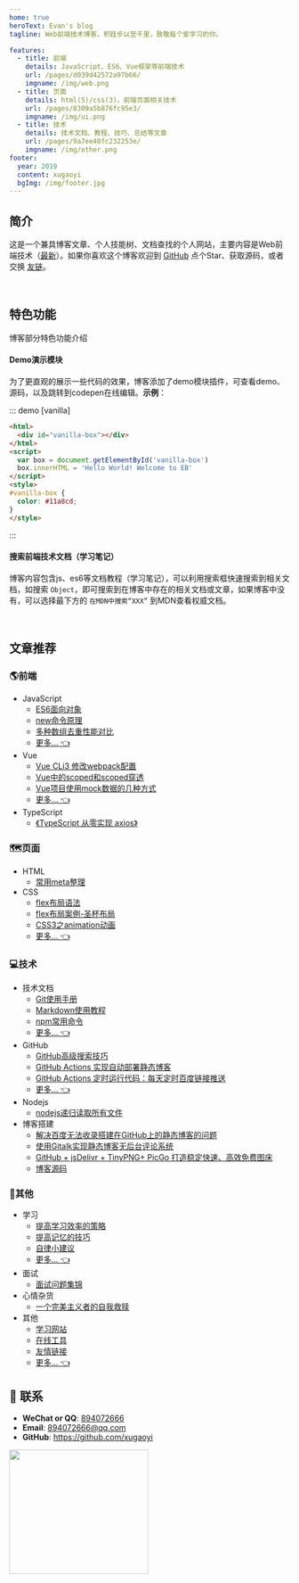 ```yaml
---
home: true
heroText: Evan's blog
tagline: Web前端技术博客，积跬步以至千里，致敬每个爱学习的你。

features:
  - title: 前端
    details: JavaScript、ES6、Vue框架等前端技术
    url: /pages/d039d42572a97b66/
    imgname: /img/web.png
  - title: 页面
    details: html(5)/css(3)，前端页面相关技术
    url: /pages/8309a5b876fc95e3/
    imgname: /img/ui.png
  - title: 技术
    details: 技术文档、教程、技巧、总结等文章
    url: /pages/9a7ee40fc232253e/
    imgname: /img/other.png
footer:
  year: 2019
  content: xugaoyi
  bgImg: /img/footer.jpg
---
```


## 简介
这是一个兼具博客文章、个人技能树、文档查找的个人网站，主要内容是Web前端技术（[最新](/pages/8818d4830dac5e2a/)）。如果你喜欢这个博客欢迎到 [GitHub](https://github.com/xugaoyi/blog) 点个Star、获取源码，或者交换 [友链](/pages/844eea1b2387fb96/)。

</br>

## 特色功能
博客部分特色功能介绍
#### Demo演示模块
   为了更直观的展示一些代码的效果，博客添加了demo模块插件，可查看demo、源码，以及跳转到codepen在线编辑。**示例**：

::: demo [vanilla]
```html
<html>
  <div id="vanilla-box"></div>
</html>
<script>
  var box = document.getElementById('vanilla-box')
  box.innerHTML = 'Hello World! Welcome to EB'
</script>
<style>
#vanilla-box {
  color: #11a8cd;
}
</style>
```
:::

#### 搜索前端技术文档（学习笔记）
   
   博客内容包含js、es6等文档教程（学习笔记），可以利用搜索框快速搜索到相关文档，如搜索 `Object`，即可搜索到在博客中存在的相关文档或文章，如果博客中没有，可以选择最下方的 `在MDN中搜索“XXX”` 到MDN查看权威文档。
   
</br>


## 文章推荐

### :earth_americas:前端

* JavaScript
  * [ES6面向对象](/pages/1f4123be6f45abcd/)
  * [new命令原理](/pages/8143cc480faf9a11/)
  * [多种数组去重性能对比](/pages/e808fba1fa8fbab2/)
  * [更多... 👈](/pages/70d1485bb4e5754b/)
* Vue
  * [Vue CLi3 修改webpack配置](/pages/5d463fbdb172d43b/)
  * [Vue中的scoped和scoped穿透](/pages/c80d2751cf1f4268/)
  * [Vue项目使用mock数据的几种方式](/pages/bd1af2f75fd361fc/)
  * [更多... 👈](/pages/802a1ca6f7b71c59/)
* TypeScript
  * [《TypeScript 从零实现 axios》](/pages/e05dce83e5129785/)

### 🗺️页面
* HTML
  * [常用meta整理](/pages/8309a5b876fc95e3/)
* CSS
  * [flex布局语法](/pages/0a83b083bdf257cb/)
  * [flex布局案例-圣杯布局](/pages/df9e7c7214fa5046/)
  * [CSS3之animation动画](/pages/c2c0432138f6e042/)
  * [更多... 👈](/pages/0a83b083bdf257cb/)



### 💻技术

* 技术文档
  * [Git使用手册](/pages/9a7ee40fc232253e/)
  * [Markdown使用教程](/pages/ad247c4332211551/)
  * [npm常用命令](/pages/61f2f95fd7da14fd/)
  * [更多... 👈](/pages/9a7ee40fc232253e/)
* GitHub
  * [GitHub高级搜索技巧](/pages/4c778760be26d8b3/)
  * [GitHub Actions 实现自动部署静态博客](/pages/6b9d359ec5aa5019/) 
  * [GitHub Actions 定时运行代码：每天定时百度链接推送](/pages/6b9d359ec5aa5019/) 
  * [更多... 👈](/pages/4c778760be26d8b3/)
* Nodejs
  * [nodejs递归读取所有文件](/pages/117708e0af7f0bd9/)
* 博客搭建
  * [解决百度无法收录搭建在GitHub上的静态博客的问题](/pages/41f87d890d0a02af/)
  * [使用Gitalk实现静态博客无后台评论系统](/pages/1da0bf9a988eafe5/)
  * [GitHub + jsDelivr + TinyPNG+ PicGo 打造稳定快速、高效免费图床](/pages/a5f73af5185fdf0a/)
  * [博客源码](https://github.com/xugaoyi/blog)


### 👾其他
* 学习
  * [提高学习效率的策略](/pages/a8692ab3bdcb4588/)
  * [提高记忆的技巧](/pages/996822b2a2ca6e3b/)
  * [自律小建议](/pages/c3f302a03c8daf79/)
  * [更多... 👈](/pages/a8692ab3bdcb4588/)
* 面试
  * [面试问题集锦](/pages/aea6571b7a8bae86/)
* 心情杂货
  * [一个完美主义者的自我救赎](/pages/2d615df9a36a98ed/)
* 其他
  * [学习网站](/pages/2e9ba3fa6e1ed0e9/)
  * [在线工具](/pages/9c2232288caaa8ec/)
  * [友情链接](/pages/844eea1b2387fb96/)
  * [更多... 👈](/pages/2e9ba3fa6e1ed0e9/)

## :email: 联系

- **WeChat or QQ**: <a href="tencent://message/?uin=894072666&Site=&Menu=yesUrl" class='qq'>894072666</a>
- **Email**: <a href="mailto:894072666@qq.com">894072666@qq.com</a>
- **GitHub**: <https://github.com/xugaoyi>

<img src="/img/panda-waving.png" class="panda" style="width: 250px;height: 223px;opacity: 0.85;margin-bottom: -4px;">